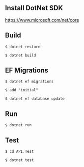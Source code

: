 ## Install DotNet SDK

https://www.microsoft.com/net/core

## Build 

`$ dotnet restore` 

`$ dotnet build` 


## EF Migrations 

`$ dotnet ef migrations`

`$ add "initial"`

`$ dotnet ef database update` 


## Run 

`$ dotnet run `

## Test

`$ cd API.Test`

`$ dotnet test`




